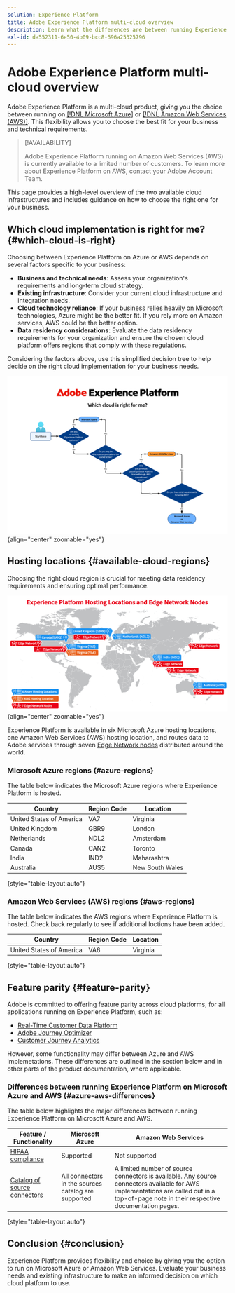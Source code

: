 ```yaml
---
solution: Experience Platform
title: Adobe Experience Platform multi-cloud overview
description: Learn what the differences are between running Experience Platform on Microsoft Azure and Amazon Web Services.
exl-id: da552311-6e50-4b09-bcc8-696a25325796
---
```

# Adobe Experience Platform multi-cloud overview

Adobe Experience Platform is a multi-cloud product, giving you the choice between running on [[!DNL Microsoft Azure]](https://azure.microsoft.com/en-us) or [[!DNL Amazon Web Services (AWS)]](https://aws.amazon.com/). This flexibility allows you to choose the best fit for your business and technical requirements.

>[!AVAILABILITY]
>
>Adobe Experience Platform running on Amazon Web Services (AWS) is currently available to a limited number of customers. To learn more about Experience Platform on AWS, contact your Adobe Account Team.

This page provides a high-level overview of the two available cloud infrastructures and includes guidance on how to choose the right one for your business.

## Which cloud implementation is right for me? {#which-cloud-is-right}

Choosing between Experience Platform on Azure or AWS depends on several factors specific to your business:

* **Business and technical needs**: Assess your organization's requirements and long-term cloud strategy.
* **Existing infrastructure**: Consider your current cloud infrastructure and integration needs.
* **Cloud technology reliance**: If your business relies heavily on Microsoft technologies, Azure might be the better fit. If you rely more on Amazon services, AWS could be the better option.
* **Data residency considerations**: Evaluate the data residency requirements for your organization and ensure the chosen cloud platform offers regions that comply with these regulations.

Considering the factors above, use this simplified decision tree to help decide on the right cloud implementation for your business needs.

![Image showing the geographical distribution of hosting locations.](assets/multi-cloud/diagram-cloud.png){align="center" zoomable="yes"}

## Hosting locations {#available-cloud-regions}

Choosing the right cloud region is crucial for meeting data residency requirements and ensuring optimal performance.

![Image showing the geographical distribution of hosting locations.](assets/multi-cloud/hosting-locations-map.png){align="center" zoomable="yes"}

Experience Platform is available in six Microsoft Azure hosting locations, one Amazon Web Services (AWS) hosting location, and routes data to Adobe services through seven [Edge Network nodes](../collection/home.md#edge) distributed around the world.

### Microsoft Azure regions {#azure-regions}

The table below indicates the Microsoft Azure regions where Experience Platform is hosted.

| Country  | Region Code | Location |
|---------|-------------|----------|
| United States of America | VA7 | Virginia |
| United Kingdom | GBR9 | London |
| Netherlands | NDL2 | Amsterdam |
| Canada  | CAN2 | Toronto |
| India |  IND2 | Maharashtra |
| Australia  | AUS5 | New South Wales |

{style="table-layout:auto"}

### Amazon Web Services (AWS) regions {#aws-regions}

The table below indicates the AWS regions where Experience Platform is hosted. Check back regularly to see if additional loctions have been added.

| Country | Region Code | Location |
|---------|-------------|----------|
| United States of America | VA6 | Virginia |

{style="table-layout:auto"}

## Feature parity {#feature-parity}

Adobe is committed to offering feature parity across cloud platforms, for all applications running on Experience Platform, such as:

* [Real-Time Customer Data Platform](../rtcdp/home.md)
* [Adobe Journey Optimizer](https://experienceleague.adobe.com/en/docs/journey-optimizer/using/ajo-home)
* [Customer Journey Analytics](https://experienceleague.adobe.com/en/docs/analytics-platform/using/cja-landing)

However, some functionality may differ between Azure and AWS implemetations. These differences are outlined in the section below and in other parts of the product documentation, where applicable.

### Differences between running Experience Platform on Microsoft Azure and AWS {#azure-aws-differences}

The table below highlights the major differences between running Experience Platform on Microsoft Azure and AWS.

| Feature / Functionality | Microsoft Azure | Amazon Web Services |
| --- | --- | --- |
| [HIPAA compliance](https://www.adobe.com/trust/compliance/hipaa-ready.html) | Supported | Not supported |
| [Catalog of source connectors](/help/sources/home.md) | All connectors in the sources catalog are supported | A limited number of source connectors is available. Any source connectors available for AWS implementations are called out in a top-of-page note in their respective documentation pages.| 

{style="table-layout:auto"}

<!-- To be determined if we need to add this part about the AI Assistant 

| [Experience Platform AI Assistant](/help/ai-assistant/home.md) | Supported | Not supported |

-->

## Conclusion {#conclusion}

Experience Platform provides flexibility and choice by giving you the option to run on Microsoft Azure or Amazon Web Services. Evaluate your business needs and existing infrastructure to make an informed decision on which cloud platform to use.
